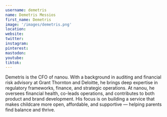 ```yaml
---
username: demetris
name: Demetris Messios
first_name: Demetris
image: '/images/demetris.png'
location:
website:
twitter:
instagram:
pinterest:
mastodon:
youtube:
tiktok:
---
```



Demetris is the CFO of nanou. With a background in auditing and financial risk advisory at Grant Thornton and Deloitte, he brings deep expertise in regulatory frameworks, finance, and strategic operations. At nanou, he oversees financial health, co-leads operations, and contributes to both product and brand development. His focus is on building a service that makes childcare more open, affordable, and supportive — helping parents find balance and thrive.
